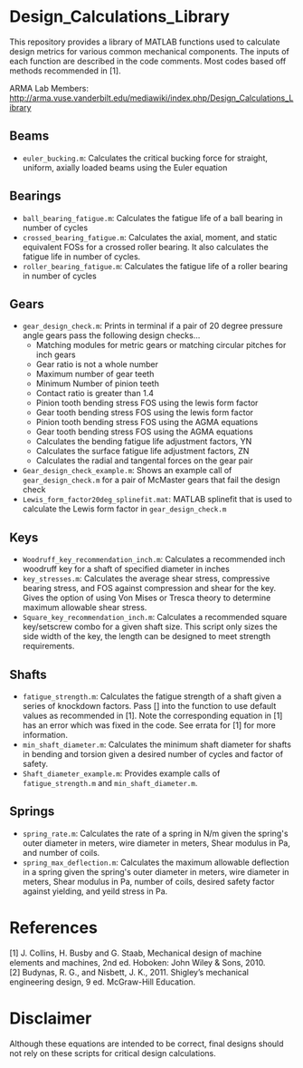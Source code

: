 # Design_Calculations_Library
This repository provides a library of MATLAB functions used to calculate design metrics for various common mechanical components. The inputs of each function are described in the code comments. Most codes based off methods recommended in [1].

ARMA Lab Members: http://arma.vuse.vanderbilt.edu/mediawiki/index.php/Design_Calculations_Library
## Beams
* ```euler_bucking.m```: Calculates the critical bucking force for straight, uniform, axially loaded beams using the Euler equation
## Bearings
* ```ball_bearing_fatigue.m```: Calculates the fatigue life of a ball bearing in number of cycles
* ```crossed_bearing_fatigue.m```: Calculates the axial, moment, and static equivalent FOSs for a crossed roller bearing. It also calculates the fatigue life in number of cycles.
* ```roller_bearing_fatigue.m```: Calculates the fatigue life of a roller bearing in number of cycles
## Gears
* ```gear_design_check.m```: Prints in terminal if a pair of 20 degree pressure angle gears pass the following design checks...
  * Matching modules for metric gears or matching circular pitches for inch gears
  * Gear ratio is not a whole number
  * Maximum number of gear teeth
  * Minimum Number of pinion teeth
  * Contact ratio is greater than 1.4
  * Pinion tooth bending stress FOS using the lewis form factor
  * Gear tooth bending stress FOS using the lewis form factor
  * Pinion tooth bending stress FOS using the AGMA equations
  * Gear tooth bending stress FOS using the AGMA equations
  * Calculates the bending fatigue life adjustment factors, YN
  * Calculates the surface fatigue life adjustment factors, ZN
  * Calculates the radial and tangental forces on the gear pair
* ```Gear_design_check_example.m```: Shows an example call of ```gear_design_check.m``` for a pair of McMaster gears that fail the design check
* ```Lewis_form_factor20deg_splinefit.mat```: MATLAB splinefit that is used to calculate the Lewis form factor in ``` gear_design_check.m ```
## Keys
* ```Woodruff_key_recommendation_inch.m```: Calculates a recommended inch woodruff key for a shaft of specified diameter in inches
* ```key_stresses.m```: Calculates the average shear stress, compressive bearing stress, and FOS against compression and shear for the key. Gives the option of using Von Mises or Tresca theory to determine maximum allowable shear stress.
* ```Square_key_recommendation_inch.m```: Calculates a recommended square key/setscrew combo for a given shaft size. This script only sizes the side width of the key, the length can be designed to meet strength requirements.
## Shafts
* ```fatigue_strength.m```: Calculates the fatigue strength of a shaft given a series of knockdown factors. Pass [] into the function to use default values as recommended in [1]. Note the corresponding equation in [1] has an error which was fixed in the code. See errata for [1] for more information.
* ```min_shaft_diameter.m```: Calculates the minimum shaft diameter for shafts in bending and torsion given a desired number of cycles and factor of safety.
* ```Shaft_diameter_example.m```: Provides example calls of ```fatigue_strength.m``` and ```min_shaft_diameter.m```.
## Springs
* ```spring_rate.m```: Calculates the rate of a spring in N/m given the spring's outer diameter in meters, wire diameter in meters, Shear modulus in Pa, and number of coils.
* ```spring_max_deflection.m```: Calculates the maximum allowable deflection in a spring given the spring's outer diameter in meters, wire diameter in meters, Shear modulus in Pa, number of coils, desired safety factor against yielding, and yeild stress in Pa.
# References
[1] J. Collins, H. Busby and G. Staab, Mechanical design of machine elements and machines, 2nd ed. Hoboken: John Wiley & Sons, 2010.     
[2] Budynas, R. G., and Nisbett, J. K., 2011. Shigley’s mechanical engineering design, 9 ed. McGraw-Hill Education.
# Disclaimer
Although these equations are intended to be correct, final designs should not rely on these scripts for critical design calculations.   
